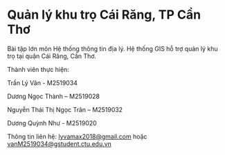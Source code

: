# Quản lý khu trọ Cái Răng, TP Cần Thơ
Bài tập lớn môn Hệ thống thông tin địa lý.
Hệ thống GIS hỗ trợ quản lý khu trọ tại quận Cái Răng, Cần Thơ.

Thành viên thực hiện:

Trần Lý Văn - M2519034 

Dương Ngọc Thành – M2519028

Nguyễn Thái Thị Ngọc Trân – M2519032

Dương Quỳnh Như  - M2519020

Thông tin liên hệ:
lyvamax2018@gmail.com
hoặc 
vanM2519034@gstudent.ctu.edu.vn
